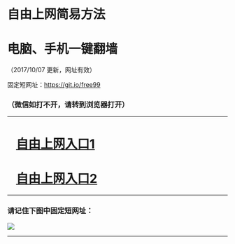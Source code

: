 ﻿# 自由上网简易方法

# 电脑、手机一键翻墙

（2017/10/07 更新，网址有效）

固定短网址：https://git.io/free99

### （微信如打不开，请转到浏览器打开）


***





# &nbsp;&nbsp; <a href="http://ft1184126763.fwq-tz-1001.info/fwqtz01.html?t=10070011735 " target="_blank">自由上网入口1</a>
# &nbsp;&nbsp; <a href="http://ft3104510018.fwq-tz-1002.info/fwqtz02.html?t=100700117873 " target="_blank">自由上网入口2</a>
***

### 请记住下图中固定短网址：

<img src="https://s3-us-west-2.amazonaws.com/fwq-1001/yjfq-20170905okok.png" /> 


***

